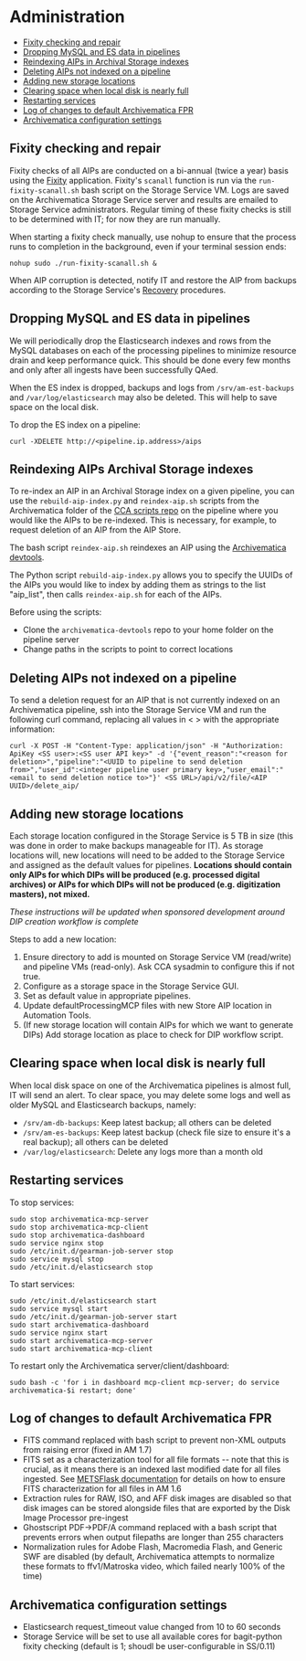 # Administration

* [Fixity checking and repair](#fixity)  
* [Dropping MySQL and ES data in pipelines](#flushing)  
* [Reindexing AIPs in Archival Storage indexes](#reindexing)  
* [Deleting AIPs not indexed on a pipeline](#deletingaips)  
* [Adding new storage locations](#locations)  
* [Clearing space when local disk is nearly full](#clearingspace)  
* [Restarting services](#restarting)  
* [Log of changes to default Archivematica FPR](#fprchanges)  
* [Archivematica configuration settings](#configsettings)  

<a name="fixity"></a>  
## Fixity checking and repair  

Fixity checks of all AIPs are conducted on a bi-annual (twice a year) basis using the [Fixity](https://github.com/artefactual/fixity) application. Fixity's `scanall` function is run via the `run-fixity-scanall.sh` bash script on the Storage Service VM. Logs are saved on the Archivematica Storage Service server and results are emailed to Storage Service administrators. Regular timing of these fixity checks is still to be determined with IT; for now they are run manually.

When starting a fixity check manually, use nohup to ensure that the process runs to completion in the background, even if your terminal session ends:  

`nohup sudo ./run-fixity-scanall.sh &`

When AIP corruption is detected, notify IT and restore the AIP from backups according to the Storage Service's [Recovery](https://www.archivematica.org/en/docs/storage-service-0.10/recovery/#recovery) procedures.  

<a name="flushing"></a>
## Dropping MySQL and ES data in pipelines  

We will periodically drop the Elasticsearch indexes and rows from the MySQL databases on each of the processing pipelines to minimize resource drain and keep performance quick. This should be done every few months and only after all ingests have been successfully QAed.  

When the ES index is dropped, backups and logs from `/srv/am-est-backups` and `/var/log/elasticsearch` may also be deleted. This will help to save space on the local disk.

To drop the ES index on a pipeline:

`curl -XDELETE http://<pipeline.ip.address>/aips`

<a name="reindexing"></a>
## Reindexing AIPs Archival Storage indexes  

To re-index an AIP in an Archival Storage index on a given pipeline, you can use the `rebuild-aip-index.py` and `reindex-aip.sh` scripts from the Archivematica folder of the [CCA scripts repo](https://github.com/timothyryanwalsh/cca-scripts/tree/master/archivematica) on the pipeline where you would like the AIPs to be re-indexed. This is necessary, for example, to request deletion of an AIP from the AIP Store.

The bash script `reindex-aip.sh` reindexes an AIP using the [Archivematica devtools](https://github.com/artefactual/archivematica-devtools).

The Python script `rebuild-aip-index.py` allows you to specify the UUIDs of the AIPs you would like to index by adding them as strings to the list "aip_list", then calls `reindex-aip.sh` for each of the AIPs.

Before using the scripts:  
* Clone the `archivematica-devtools` repo to your home folder on the pipeline server  
* Change paths in the scripts to point to correct locations  

<a name="deletingaips"></a>  
## Deleting AIPs not indexed on a pipeline
         
To send a deletion request for an AIP that is not currently indexed on an Archivematica pipeline, ssh into the Storage Service VM and run the following curl command, replacing all values in < > with the appropriate information:

`curl -X POST -H "Content-Type: application/json" -H "Authorization: ApiKey <SS user>:<SS user API key>" -d '{"event_reason":"<reason for deletion>","pipeline":"<UUID to pipeline to send deletion from>","user_id":<integer pipeline user primary key>,"user_email":"<email to send deletion notice to>"}' <SS URL>/api/v2/file/<AIP UUID>/delete_aip/`

<a name="locations"></a>  
## Adding new storage locations  

Each storage location configured in the Storage Service is 5 TB in size (this was done in order to make backups manageable for IT). As storage locations will, new locations will need to be added to the Storage Service and assigned as the default values for pipelines. **Locations should contain only AIPs for which DIPs will be produced (e.g. processed digital archives) or AIPs for which DIPs will not be produced (e.g. digitization masters), not mixed.**

*These instructions will be updated when sponsored development around DIP creation workflow is complete*

Steps to add a new location:  
1. Ensure directory to add is mounted on Storage Service VM (read/write) and pipeline VMs (read-only). Ask CCA sysadmin to configure this if not true.    
2. Configure as a storage space in the Storage Service GUI.  
3. Set as default value in appropriate pipelines.  
4. Update defaultProcessingMCP files with new Store AIP location in Automation Tools.  
5. (If new storage location will contain AIPs for which we want to generate DIPs) Add storage location as place to check for DIP workflow script.

<a name="clearingspace"></a>
## Clearing space when local disk is nearly full  

When local disk space on one of the Archivematica pipelines is almost full, IT will send an alert. To clear space, you may delete some logs and well as older MySQL and Elasticsearch backups, namely:  

* `/srv/am-db-backups`: Keep latest backup; all others can be deleted  
* `/srv/am-es-backups`: Keep latest backup (check file size to ensure it's a real backup); all others can be deleted  
* `/var/log/elasticsearch`: Delete any logs more than a month old  

<a name="restarting"></a>  
## Restarting services

To stop services:  

```
sudo stop archivematica-mcp-server
sudo stop archivematica-mcp-client
sudo stop archivematica-dashboard
sudo service nginx stop
sudo /etc/init.d/gearman-job-server stop
sudo service mysql stop
sudo /etc/init.d/elasticsearch stop
```

To start services:  

```
sudo /etc/init.d/elasticsearch start
sudo service mysql start
sudo /etc/init.d/gearman-job-server start
sudo start archivematica-dashboard
sudo service nginx start
sudo start archivematica-mcp-server
sudo start archivematica-mcp-client
```

To restart only the Archivematica server/client/dashboard:  

`sudo bash -c 'for i in dashboard mcp-client mcp-server; do service archivematica-$i restart; done'`  


<a name="fprchanges"></a>
## Log of changes to default Archivematica FPR  

* FITS command replaced with bash script to prevent non-XML outputs from raising error (fixed in AM 1.7)  
* FITS set as a characterization tool for all file formats -- note that this is crucial, as it means there is an indexed last modified date for all files ingested. See [METSFlask documentation](https://github.com/timothyryanwalsh/metsflask#detailed-identification-and-dates) for details on how to ensure FITS characterization for all files in AM 1.6  
* Extraction rules for RAW, ISO, and AFF disk images are disabled so that disk images can be stored alongside files that are exported by the Disk Image Processor pre-ingest  
* Ghostscript PDF->PDF/A command replaced with a bash script that prevents errors when output filepaths are longer than 255 characters  
* Normalization rules for Adobe Flash, Macromedia Flash, and Generic SWF are disabled (by default, Archivematica attempts to normalize these formats to ffv1/Matroska video, which failed nearly 100% of the time)  

<a name="configsettings"></a>
## Archivematica configuration settings  

* Elasticsearch request_timeout value changed from 10 to 60 seconds  
* Storage Service will be set to use all available cores for bagit-python fixity checking (default is 1; shoudl be user-configurable in SS/0.11)  
